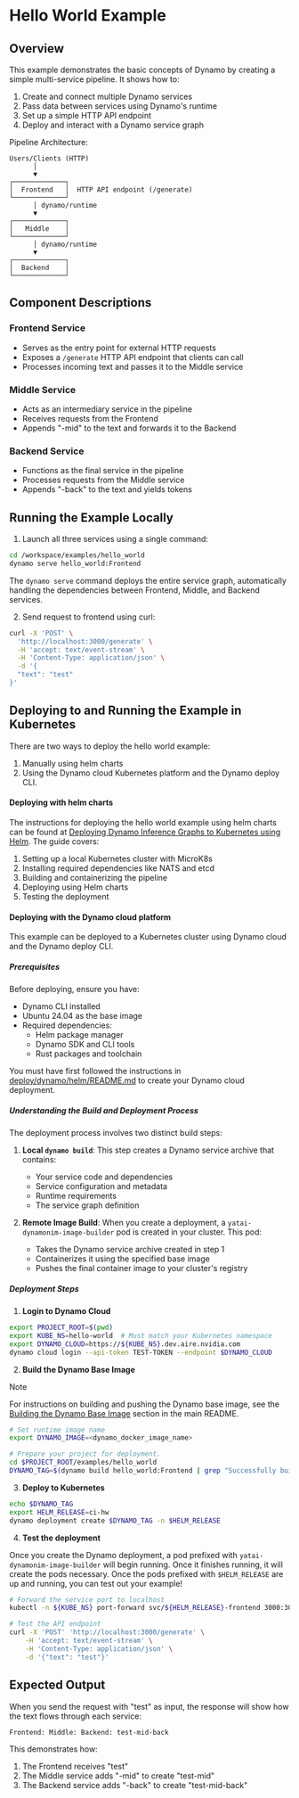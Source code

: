 <!--
SPDX-FileCopyrightText: Copyright (c) 2025 NVIDIA CORPORATION & AFFILIATES. All rights reserved.
SPDX-License-Identifier: Apache-2.0

Licensed under the Apache License, Version 2.0 (the "License");
you may not use this file except in compliance with the License.
You may obtain a copy of the License at

http://www.apache.org/licenses/LICENSE-2.0

Unless required by applicable law or agreed to in writing, software
distributed under the License is distributed on an "AS IS" BASIS,
WITHOUT WARRANTIES OR CONDITIONS OF ANY KIND, either express or implied.
See the License for the specific language governing permissions and
limitations under the License.
-->

# Hello World Example

## Overview

This example demonstrates the basic concepts of Dynamo by creating a simple multi-service pipeline. It shows how to:

1. Create and connect multiple Dynamo services
2. Pass data between services using Dynamo's runtime
3. Set up a simple HTTP API endpoint
4. Deploy and interact with a Dynamo service graph

Pipeline Architecture:

```
Users/Clients (HTTP)
      │
      ▼
┌─────────────┐
│  Frontend   │  HTTP API endpoint (/generate)
└─────────────┘
      │ dynamo/runtime
      ▼
┌─────────────┐
│   Middle    │
└─────────────┘
      │ dynamo/runtime
      ▼
┌─────────────┐
│  Backend    │
└─────────────┘
```

## Component Descriptions

### Frontend Service
- Serves as the entry point for external HTTP requests
- Exposes a `/generate` HTTP API endpoint that clients can call
- Processes incoming text and passes it to the Middle service

### Middle Service
- Acts as an intermediary service in the pipeline
- Receives requests from the Frontend
- Appends "-mid" to the text and forwards it to the Backend

### Backend Service
- Functions as the final service in the pipeline
- Processes requests from the Middle service
- Appends "-back" to the text and yields tokens

## Running the Example Locally

1. Launch all three services using a single command:

```bash
cd /workspace/examples/hello_world
dynamo serve hello_world:Frontend
```

The `dynamo serve` command deploys the entire service graph, automatically handling the dependencies between Frontend, Middle, and Backend services.

2. Send request to frontend using curl:

```bash
curl -X 'POST' \
  'http://localhost:3000/generate' \
  -H 'accept: text/event-stream' \
  -H 'Content-Type: application/json' \
  -d '{
  "text": "test"
}'
```

## Deploying to and Running the Example in Kubernetes

There are two ways to deploy the hello world example:
1. Manually using helm charts
2. Using the Dynamo cloud Kubernetes platform and the Dynamo deploy CLI.

#### Deploying with helm charts

The instructions for deploying the hello world example using helm charts can be found at [Deploying Dynamo Inference Graphs to Kubernetes using Helm](../../docs/guides/dynamo_deploy.md). The guide covers:

1. Setting up a local Kubernetes cluster with MicroK8s
2. Installing required dependencies like NATS and etcd
3. Building and containerizing the pipeline
4. Deploying using Helm charts
5. Testing the deployment

#### Deploying with the Dynamo cloud platform

This example can be deployed to a Kubernetes cluster using Dynamo cloud and the Dynamo deploy CLI.

##### Prerequisites

Before deploying, ensure you have:
- Dynamo CLI installed
- Ubuntu 24.04 as the base image
- Required dependencies:
  - Helm package manager
  - Dynamo SDK and CLI tools
  - Rust packages and toolchain

You must have first followed the instructions in [deploy/dynamo/helm/README.md](../../deploy/dynamo/helm/README.md) to create your Dynamo cloud deployment.

##### Understanding the Build and Deployment Process

The deployment process involves two distinct build steps:

1. **Local `dynamo build`**: This step creates a Dynamo service archive that contains:
   - Your service code and dependencies
   - Service configuration and metadata
   - Runtime requirements
   - The service graph definition

2. **Remote Image Build**: When you create a deployment, a `yatai-dynamonim-image-builder` pod is created in your cluster. This pod:
   - Takes the Dynamo service archive created in step 1
   - Containerizes it using the specified base image
   - Pushes the final container image to your cluster's registry

##### Deployment Steps

1. **Login to Dynamo Cloud**

```bash
export PROJECT_ROOT=$(pwd)
export KUBE_NS=hello-world  # Must match your Kubernetes namespace
export DYNAMO_CLOUD=https://${KUBE_NS}.dev.aire.nvidia.com
dynamo cloud login --api-token TEST-TOKEN --endpoint $DYNAMO_CLOUD
```

2. **Build the Dynamo Base Image**

> [!NOTE]
> For instructions on building and pushing the Dynamo base image, see the [Building the Dynamo Base Image](../../README.md#building-the-dynamo-base-image) section in the main README.

```bash
# Set runtime image name
export DYNAMO_IMAGE=<dynamo_docker_image_name>

# Prepare your project for deployment.
cd $PROJECT_ROOT/examples/hello_world
DYNAMO_TAG=$(dynamo build hello_world:Frontend | grep "Successfully built" | awk '{ print $3 }' | sed 's/\.$//')
```

3. **Deploy to Kubernetes**

```bash
echo $DYNAMO_TAG
export HELM_RELEASE=ci-hw
dynamo deployment create $DYNAMO_TAG -n $HELM_RELEASE
```

4. **Test the deployment**

Once you create the Dynamo deployment, a pod prefixed with `yatai-dynamonim-image-builder` will begin running. Once it finishes running, it will create the pods necessary. Once the pods prefixed with `$HELM_RELEASE` are up and running, you can test out your example!

```bash
# Forward the service port to localhost
kubectl -n ${KUBE_NS} port-forward svc/${HELM_RELEASE}-frontend 3000:3000

# Test the API endpoint
curl -X 'POST' 'http://localhost:3000/generate' \
    -H 'accept: text/event-stream' \
    -H 'Content-Type: application/json' \
    -d '{"text": "test"}'
```

## Expected Output

When you send the request with "test" as input, the response will show how the text flows through each service:

```
Frontend: Middle: Backend: test-mid-back
```

This demonstrates how:
1. The Frontend receives "test"
2. The Middle service adds "-mid" to create "test-mid"
3. The Backend service adds "-back" to create "test-mid-back"
